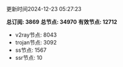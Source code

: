 更新时间2024-12-23 05:27:23

**总订阅: 3869**
**总节点: 34970**
**有效节点: 12712**
- v2ray节点: 8043
- trojan节点: 3092
- ss节点: 1567
- ssr节点: 10
